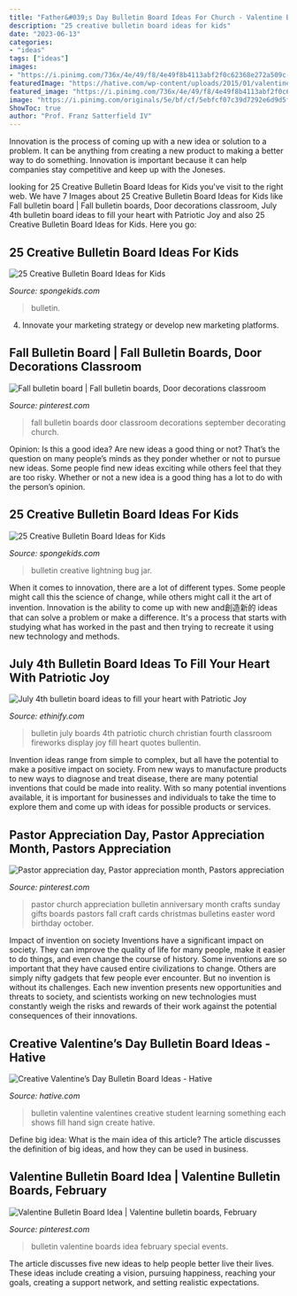 ```yaml
---
title: "Father&#039;s Day Bulletin Board Ideas For Church - Valentine Bulletin Board Idea"
description: "25 creative bulletin board ideas for kids"
date: "2023-06-13"
categories:
- "ideas"
tags: ["ideas"]
images:
- "https://i.pinimg.com/736x/4e/49/f8/4e49f8b4113abf2f0c62368e272a509c--valentine-bulletin-boards-special-events.jpg"
featuredImage: "https://hative.com/wp-content/uploads/2015/01/valentines-day-bulletin-board/1-valentines-day-bulletin-board.jpg"
featured_image: "https://i.pinimg.com/736x/4e/49/f8/4e49f8b4113abf2f0c62368e272a509c--valentine-bulletin-boards-special-events.jpg"
image: "https://i.pinimg.com/originals/5e/bf/cf/5ebfcf07c39d7292e6d9d5fc136f39f2.jpg"
ShowToc: true
author: "Prof. Franz Satterfield IV"
---
```



Innovation is the process of coming up with a new idea or solution to a problem. It can be anything from creating a new product to making a better way to do something. Innovation is important because it can help companies stay competitive and keep up with the Joneses.

	

		
looking for 25 Creative Bulletin Board Ideas for Kids you've visit to the right web. We have 7 Images about 25 Creative Bulletin Board Ideas for Kids like Fall bulletin board | Fall bulletin boards, Door decorations classroom, July 4th bulletin board ideas to fill your heart with Patriotic Joy and also 25 Creative Bulletin Board Ideas for Kids. Here you go:
		
    
## 25 Creative Bulletin Board Ideas For Kids

<img loading=lazy src="https://spongekids.com/wp-content/uploads/2014/06/bulletin-board-ideas/6-cool-first-day-board-idea.jpg" onerror="this.onerror=null;this.src='https://tse3.mm.bing.net/th?id=OIP.3bBIWW2_t7GJDhpuyYCtlQHaJ6&amp;pid=15.1';" alt="25 Creative Bulletin Board Ideas for Kids">

_Source: spongekids.com_

>bulletin. 

	

4. Innovate your marketing strategy or develop new marketing platforms.

    
## Fall Bulletin Board | Fall Bulletin Boards, Door Decorations Classroom

<img loading=lazy src="https://i.pinimg.com/originals/d7/03/2e/d7032ece956d504fffb0d29970a0d679.jpg" onerror="this.onerror=null;this.src='https://tse3.mm.bing.net/th?id=OIP.dCT9GEDaYFaWf8rJxfo2pAHaJ4&amp;pid=15.1';" alt="Fall bulletin board | Fall bulletin boards, Door decorations classroom">

_Source: pinterest.com_

>fall bulletin boards door classroom decorations september decorating church. 

	

Opinion: Is this a good idea?
Are new ideas a good thing or not? That’s the question on many people’s minds as they ponder whether or not to pursue new ideas. Some people find new ideas exciting while others feel that they are too risky. Whether or not a new idea is a good thing has a lot to do with the person’s opinion.

    
## 25 Creative Bulletin Board Ideas For Kids

<img loading=lazy src="https://spongekids.com/wp-content/uploads/2014/06/bulletin-board-ideas/3-lightning-bug-jar-bulletin-board.jpg" onerror="this.onerror=null;this.src='https://tse4.mm.bing.net/th?id=OIP.mvzukYWXKAWcHME_s8BcAwHaJ6&amp;pid=15.1';" alt="25 Creative Bulletin Board Ideas for Kids">

_Source: spongekids.com_

>bulletin creative lightning bug jar. 

	

When it comes to innovation, there are a lot of different types. Some people might call this the science of change, while others might call it the art of invention. Innovation is the ability to come up with new and創造新的 ideas that can solve a problem or make a difference. It's a process that starts with studying what has worked in the past and then trying to recreate it using new technology and methods.

    
## July 4th Bulletin Board Ideas To Fill Your Heart With Patriotic Joy

<img loading=lazy src="https://i.pinimg.com/originals/5e/bf/cf/5ebfcf07c39d7292e6d9d5fc136f39f2.jpg" onerror="this.onerror=null;this.src='https://tse4.mm.bing.net/th?id=OIP.3jHkcUyV3LGRko1xmO4sgQHaFj&amp;pid=15.1';" alt="July 4th bulletin board ideas to fill your heart with Patriotic Joy">

_Source: ethinify.com_

>bulletin july boards 4th patriotic church christian fourth classroom fireworks display joy fill heart quotes bullentin. 

	

Invention ideas range from simple to complex, but all have the potential to make a positive impact on society. From new ways to manufacture products to new ways to diagnose and treat disease, there are many potential inventions that could be made into reality. With so many potential inventions available, it is important for businesses and individuals to take the time to explore them and come up with ideas for possible products or services.

    
## Pastor Appreciation Day, Pastor Appreciation Month, Pastors Appreciation

<img loading=lazy src="https://i.pinimg.com/originals/67/21/a9/6721a9e8ad87b8dd230d5eb30acfab9a.jpg" onerror="this.onerror=null;this.src='https://tse2.mm.bing.net/th?id=OIP.jeYFvOIhMoZRCTYq-N0TZwHaJ3&amp;pid=15.1';" alt="Pastor appreciation day, Pastor appreciation month, Pastors appreciation">

_Source: pinterest.com_

>pastor church appreciation bulletin anniversary month crafts sunday gifts boards pastors fall craft cards christmas bulletins easter word birthday october. 

	

Impact of invention on society
Inventions have a significant impact on society. They can improve the quality of life for many people, make it easier to do things, and even change the course of history. Some inventions are so important that they have caused entire civilizations to change. Others are simply nifty gadgets that few people ever encounter. But no invention is without its challenges. Each new invention presents new opportunities and threats to society, and scientists working on new technologies must constantly weigh the risks and rewards of their work against the potential consequences of their innovations.

    
## Creative Valentine’s Day Bulletin Board Ideas - Hative

<img loading=lazy src="https://hative.com/wp-content/uploads/2015/01/valentines-day-bulletin-board/1-valentines-day-bulletin-board.jpg" onerror="this.onerror=null;this.src='https://tse3.mm.bing.net/th?id=OIP.YlFGf5SMCKSY4rBqUu092wHaOR&amp;pid=15.1';" alt="Creative Valentine’s Day Bulletin Board Ideas - Hative">

_Source: hative.com_

>bulletin valentine valentines creative student learning something each shows fill hand sign create hative. 

	

Define big idea: What is the main idea of this article?
The article discusses the definition of big ideas, and how they can be used in business.

    
## Valentine Bulletin Board Idea | Valentine Bulletin Boards, February

<img loading=lazy src="https://i.pinimg.com/736x/4e/49/f8/4e49f8b4113abf2f0c62368e272a509c--valentine-bulletin-boards-special-events.jpg" onerror="this.onerror=null;this.src='https://tse3.mm.bing.net/th?id=OIP.phuIxgZutyL7CulvkQc_7gHaFi&amp;pid=15.1';" alt="Valentine Bulletin Board Idea | Valentine bulletin boards, February">

_Source: pinterest.com_

>bulletin valentine boards idea february special events. 

	

The article discusses five new ideas to help people better live their lives. These ideas include creating a vision, pursuing happiness, reaching your goals, creating a support network, and setting realistic expectations.

